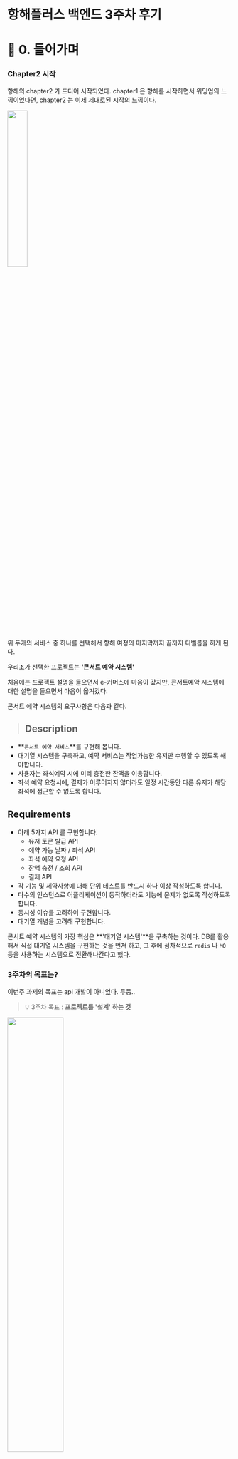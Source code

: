 # 항해플러스 백엔드 3주차 후기

# 🌱 0. 들어가며

### Chapter2 시작
항해의 chapter2 가 드디어 시작되었다.
chapter1 은 항해를 시작하면서 워밍업의 느낌이었다면,
chapter2 는 이제 제대로된 시작의 느낌이다.

<div>
<img src="https://velog.velcdn.com/images/joshuara7235/post/bd13ffd7-4011-4e47-840d-177c8c8d5fb3/image.png" width="30%" height="n%">
</div>

위 두개의 서비스 중 하나를 선택해서 항해 여정의 마지막까지 끝까지 디벨롭을 하게 된다.

우리조가 선택한 프로젝트는 **'콘서트 예약 시스템'**

처음에는 프로젝트 설명을 들으면서 e-커머스에 마음이 갔지만,
콘서트예약 시스템에 대한 설명을 들으면서 마음이 옮겨갔다.

콘서트 예약 시스템의 요구사항은 다음과 같다.

>## Description
- **`콘서트 예약 서비스`**를 구현해 봅니다.
- 대기열 시스템을 구축하고, 예약 서비스는 작업가능한 유저만 수행할 수 있도록 해야합니다.
- 사용자는 좌석예약 시에 미리 충전한 잔액을 이용합니다.
- 좌석 예약 요청시에, 결제가 이루어지지 않더라도 일정 시간동안 다른 유저가 해당 좌석에 접근할 수 없도록 합니다.
## Requirements
- 아래 5가지 API 를 구현합니다.
    - 유저 토큰 발급 API
    - 예약 가능 날짜 / 좌석 API
    - 좌석 예약 요청 API
    - 잔액 충전 / 조회 API
    - 결제 API
- 각 기능 및 제약사항에 대해 단위 테스트를 반드시 하나 이상 작성하도록 합니다.
- 다수의 인스턴스로 어플리케이션이 동작하더라도 기능에 문제가 없도록 작성하도록 합니다.
- 동시성 이슈를 고려하여 구현합니다.
- 대기열 개념을 고려해 구현합니다.


콘서트 예약 시스템의 가장 핵심은 **'대기열 시스템'**을 구축하는 것이다.
DB를 활용해서 직접 대기열 시스템을 구현하는 것을 먼저 하고, 그 후에 점차적으로 `redis` 나 `MQ`등을 사용하는 시스템으로 전환해나간다고 했다.



### 3주차의 목표는?

이번주 과제의 목표는 api 개발이 아니었다. 두둥..
>💡 3주차 목표 : **프로젝트를 '설계' 하는 것**
<div>
<img src="https://velog.velcdn.com/images/joshuara7235/post/0fb5b484-ef8d-4dae-9cdc-55238fe3ac65/image.png" width="50%" height="n%">
</div>

백엔드 개발자 역량으로 가장 중요한 것중 하나는 '좋은 설계'를 할 수 있는 것이다.
지금까지는 설계가 된 것들을 개발을 하는 주니어의 역할을 주로 했었는데, 이번엔 프로젝트 하나를 실제로 설계하는 경험을 해볼 수 있었다.

그런데...ㅋㅋㅋㅋㅋㅋㅋ... 다 처음해보는 것들이었다. 😅
특히나, '이벤트 시퀀스 다이어그램' 을 어떻게 해야하나.. 싶었다.
팀원들의 조언으로 `mermaid` 를 사용해서 구현을 해봤다. 휴...감사감사 🙏🏻

><div>
<img src="https://velog.velcdn.com/images/joshuara7235/post/5e2b85b5-0c53-4e56-8bb1-44e969dc27f3/image.png" width="90%" height="n%">
</div>
요런 이쁜 이벤트 시퀀스 다이어그램이 만들어졌다 후후...



<br>

# 🍐 1. 3주차 항해 여정 회고

### 면역력이 떨어져서 골골..😇
><div>
<img src="https://velog.velcdn.com/images/joshuara7235/post/272c98e8-984b-420a-b153-da0e9886d560/image.png" width="50%" height="n%">
</div>
갑자기 찾아온 독감, 난생 처음 수액을 맞아봄 😷

몸이 갑자기 면역력이 떨어지더니 독감이 심각하게 왔다.
회사에서도 골골 거리다가 결국 재택행... 🤕
그러다가 난생 처음 수액까지 맞게 되었다.
목소리도 나오지 않는 아주아주 지~~독한 독감이었다.


### 그래도 과제는 해야지..🫠

불행중 다행인건지, 이번주는 상대적으로 실질적인 개발이 아닌, 설계가 이번주 과제였어서 과제를 제출할 수 있었다. 휴...
아프기전에 미리 고민을 많이 해놓아서 겨우겨우 과제를 제출 할 수 있었다.
역시 미리미리는 언제나 옳다..😇

과제를 하면서 가장 고민이 많이 되었던 지점은 다음과 같다.


>- DB로 선착순 유량 제어를 어떻게 설계할 것인가.
- 토큰의 책임은 어디까지 가져가야하는가. 대기열과 같은 역할로 생각해도될까?
- 트랜잭션에 대한 관리를 어떻게 끊어서 설계할 것인가.
- 스케쥴러의 역할을 어디까지 둘 것인가.

<br>


# 🍉 2. 좋은 코드를 위해서는 좋은 설계가 우선되어야 한다.

### 이번 과제를 통해 생각한 것들

> 💡 좋은 설계란 어떤 것일까?
설계를 해보면서 '좋은 설계'란 무엇일까 고민을 해봤다.
이번 과제를 하면서 느낀 것이 있다면, _**'정말 잘 짜여진 설계는 코딩을 쉽게 하도록 할 수 있겠다'**_ 라는 것이다.

이번주는 요구사항에 대한 명확한 분석이 얼마나 중요한지 알 수 있었던 시간이었다.
요구사항에 대해 분석하고, 코드를 짜기보다 설계에 집중해서 시간을 쏟다보니 고민할 것들이 점점 많아지더라.
처음에는 간단하게 생각했던 것들이 생각을 거듭할수록 "어? 이건 어떻게해야하지? 어? 이건 이렇네?" 하는 것들이 많았다.

> 💡 좋은 개발자란, '요구사항에 대한 명확한 분석'을 할 수 있는 사람이다.
'요구사항에 대한 명확한 분석이 정말 개발자에게 제일 중요한 역량이 맞구나..'
'코드를 잘 짜고, 기술을 잘 알고, 우아하게 코드를 분리하는 것은 어쩌면 요구사항에 대한 명확한 분석보다는 덜 중요할 수 있겠구나..'

이번주의 경험이 없었다면, 나는 설계나 요구사항에 대한 분석의 중요도를 이렇게나 깊게 생각할 수 없었을 것 같다.
당연히 중요하다고는 생각했지만, 내 생각이나 손은 코드의 구현으로 빠르게 가려고 했기 때문이다.
"어쨌든, 나는 개발자니까 코드를 짜는 사람이고, 설계에 시간을 더 쏟기보다는 더 좋은 코드를 쓰자" 라는 생각이 앞섰던 것 같다.

> 💡 설계가 좋지 않으면 코드를 몇번이나 반복해서 수정해야한다.
처음 설계를 해놓고 mock api 를 구현해보려고 하니 설계의 오류를 발견했다.
그러고 나서도 몇번이나 설계를 다시 생각하고 고민했는지 모른다.

설계를 잘 한다는 것은 첫 단추를 제대로 끼우는 것을 의미한다.
물론, 당연히 나도 머리로는 알고 있었다.
그리고 아마 대부분의 개발자들도 알고 있을 것이다.
마치 교과서의 정석적인 내용이랄까?
당연히 설계를 잘하는 것이 중요하고, 그 설계를 통해 개발이 잘되는 것은 당연하니까..

하지만, 이번 경험을 통해 설계를 계속 수정해나가면서 이게 정말 중요하다는 것을 체감하게 되었다.
머리로 중요하다는 것을 아는 것과, 경험해보면서 아, 이게 정말 왜 중요한지 알겠다 라고 깨닫는 것은 다른 것같다.

<br>


# 🙏🏻 3. 글을 마치며

이번 한 주는 정말 개인적으로 너무 힘들었던 시간이었다.
몸이 이렇게 안좋았던적은 처음이라 당황스러울 정도였다.

컨디션 관리의 중요성도 깨달았던 한 주였던 것 같다.

이제, 본격적으로 콘서트 예약 프로그램을 개발할 차례다.
이번 한 주는 치열하게 고민하면서 실제로 구현을 하며 부딫혀보겠다.

이번 한 주도 화이팅!

### 지난 회고 보러가기
1주차 회고 - [테스트코드를 모르던 내게 찾아온 TDD](https://velog.io/@joshuara7235/%ED%85%8C%EC%8A%A4%ED%8A%B8%EC%BD%94%EB%93%9C%EB%A5%BC-%EB%AA%A8%EB%A5%B4%EB%8D%98-%EB%82%B4%EA%B2%8C-%EC%B0%BE%EC%95%84%EC%98%A8-TDD)
2주차 회고 - [코딩에 정답을 찾지말자. 고민을 통해 더 나아짐을 시작하자.](https://velog.io/@joshuara7235/%EC%BD%94%EB%94%A9%EC%97%90-%EC%A0%95%EB%8B%B5%EC%9D%84-%EC%B0%BE%EC%A7%80%EB%A7%90%EC%9E%90.-%EA%B3%A0%EB%AF%BC%EC%9D%84-%ED%86%B5%ED%95%B4-%EB%8D%94-%EB%82%98%EC%95%84%EC%A7%90%EC%9D%84-%EC%8B%9C%EC%9E%91%ED%95%98%EC%9E%90)









